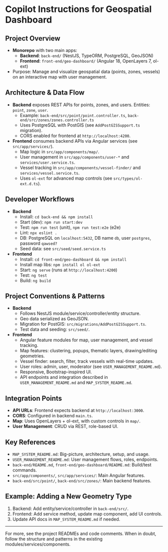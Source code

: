 # Copilot Instructions for Geospatial Dashboard

## Project Overview
- **Monorepo** with two main apps:
  - **Backend**: `back-end/` (NestJS, TypeORM, PostgreSQL, GeoJSON)
  - **Frontend**: `front-end/geo-dashboard/` (Angular 18, OpenLayers 7, ol-ext)
- Purpose: Manage and visualize geospatial data (points, zones, vessels) on an interactive map with user management.

## Architecture & Data Flow
- **Backend** exposes REST APIs for points, zones, and users. Entities: `point`, `zone`, `user`.
  - Example: `back-end/src/point/point.controller.ts`, `back-end/src/zones/zones.controller.ts`
  - Uses PostgreSQL with PostGIS (see `AddPostGISSupport.ts` migration).
  - CORS enabled for frontend at `http://localhost:4200`.
- **Frontend** consumes backend APIs via Angular services (see `src/app/services/`).
  - Map logic in `src/app/components/map/`.
  - User management in `src/app/components/user-*` and `services/user.service.ts`.
  - Vessel tracking in `src/app/components/vessel-finder/` and `services/vessel.service.ts`.
  - Uses `ol-ext` for advanced map controls (see `src/types/ol-ext.d.ts`).

## Developer Workflows
- **Backend**
  - Install: `cd back-end && npm install`
  - Start (dev): `npm run start:dev`
  - Test: `npm run test` (unit), `npm run test:e2e` (e2e)
  - Lint: `npx eslint .`
  - DB: PostgreSQL on `localhost:5432`, DB name `db`, user `postgres`, password `qawsed?`
  - Seed data: see `src/seed/seed.service.ts`
- **Frontend**
  - Install: `cd front-end/geo-dashboard && npm install`
  - Install map libs: `npm install ol ol-ext`
  - Start: `ng serve` (runs at `http://localhost:4200`)
  - Test: `ng test`
  - Build: `ng build`

## Project Conventions & Patterns
- **Backend**
  - Follows NestJS module/service/controller/entity structure.
  - Geo data serialized as GeoJSON.
  - Migration for PostGIS: `src/migrations/AddPostGISSupport.ts`.
  - Test data and seeding: `src/seed/`.
- **Frontend**
  - Angular feature modules for map, user management, and vessel tracking.
  - Map features: clustering, popups, thematic layers, drawing/editing geometries.
  - Vessel finder: search, filter, track vessels with real-time updates.
  - User roles: admin, user, moderator (see `USER_MANAGEMENT_README.md`).
  - Responsive, Bootstrap-inspired UI.
  - API endpoints and integration described in `USER_MANAGEMENT_README.md` and `MAP_SYSTEM_README.md`.

## Integration Points
- **API URLs**: Frontend expects backend at `http://localhost:3000`.
- **CORS**: Configured in backend `main.ts`.
- **Map**: Uses OpenLayers + ol-ext, with custom controls in `map/`.
- **User Management**: CRUD via REST, role-based UI.

## Key References
- `MAP_SYSTEM_README.md`: Big-picture, architecture, setup, and usage.
- `USER_MANAGEMENT_README.md`: User management flows, roles, endpoints.
- `back-end/README.md`, `front-end/geo-dashboard/README.md`: Build/test commands.
- `src/app/components/`, `src/app/services/`: Main Angular features.
- `back-end/src/point/`, `back-end/src/zones/`: Main backend features.

## Example: Adding a New Geometry Type
1. Backend: Add entity/service/controller in `back-end/src/`.
2. Frontend: Add service method, update map component, add UI controls.
3. Update API docs in `MAP_SYSTEM_README.md` if needed.

---
For more, see the project READMEs and code comments. When in doubt, follow the structure and patterns in the existing modules/services/components.
